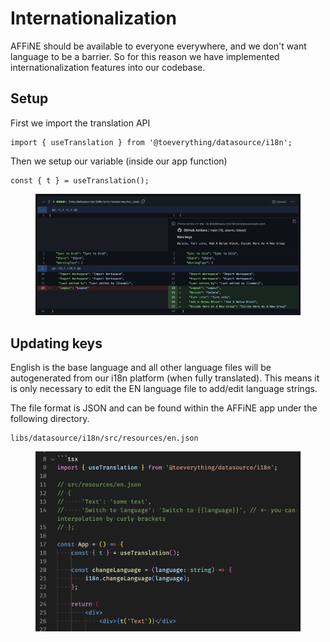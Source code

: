 # Internationalization

AFFiNE should be available to everyone everywhere, and we don't want language to be a barrier. So for this reason we have implemented internationalization features into our codebase.

## Setup

First we import the translation API
```
import { useTranslation } from '@toeverything/datasource/i18n';
```

Then we setup our variable (inside our app function)
```
const { t } = useTranslation();
```

<figure><img src="../../.gitbook/assets/developer-docs_contributions_internationalization_keys.png" alt=""><figcaption></figcaption></figure>

##  Updating keys

English is the base language and all other language files will be autogenerated from our i18n platform (when fully translated).
This means it is only necessary to edit the EN language file to add/edit language strings.

The file format is JSON and can be found within the AFFiNE app under the following directory.
```
libs/datasource/i18n/src/resources/en.json
```

<figure><img src="../../.gitbook/assets/developer-docs_contributions_internationalization_setup.png" alt=""><figcaption></figcaption></figure>
